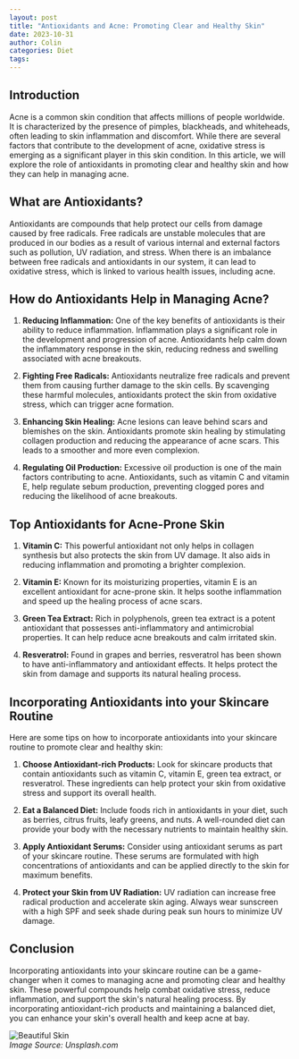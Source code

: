 ```yaml
---
layout: post
title: "Antioxidants and Acne: Promoting Clear and Healthy Skin"
date: 2023-10-31
author: Colin
categories: Diet
tags: 
---
```


## Introduction

Acne is a common skin condition that affects millions of people worldwide. It is characterized by the presence of pimples, blackheads, and whiteheads, often leading to skin inflammation and discomfort. While there are several factors that contribute to the development of acne, oxidative stress is emerging as a significant player in this skin condition. In this article, we will explore the role of antioxidants in promoting clear and healthy skin and how they can help in managing acne.

## What are Antioxidants?

Antioxidants are compounds that help protect our cells from damage caused by free radicals. Free radicals are unstable molecules that are produced in our bodies as a result of various internal and external factors such as pollution, UV radiation, and stress. When there is an imbalance between free radicals and antioxidants in our system, it can lead to oxidative stress, which is linked to various health issues, including acne.

## How do Antioxidants Help in Managing Acne?

1. **Reducing Inflammation:** One of the key benefits of antioxidants is their ability to reduce inflammation. Inflammation plays a significant role in the development and progression of acne. Antioxidants help calm down the inflammatory response in the skin, reducing redness and swelling associated with acne breakouts.

2. **Fighting Free Radicals:** Antioxidants neutralize free radicals and prevent them from causing further damage to the skin cells. By scavenging these harmful molecules, antioxidants protect the skin from oxidative stress, which can trigger acne formation.

3. **Enhancing Skin Healing:** Acne lesions can leave behind scars and blemishes on the skin. Antioxidants promote skin healing by stimulating collagen production and reducing the appearance of acne scars. This leads to a smoother and more even complexion.

4. **Regulating Oil Production:** Excessive oil production is one of the main factors contributing to acne. Antioxidants, such as vitamin C and vitamin E, help regulate sebum production, preventing clogged pores and reducing the likelihood of acne breakouts.

## Top Antioxidants for Acne-Prone Skin

1. **Vitamin C:** This powerful antioxidant not only helps in collagen synthesis but also protects the skin from UV damage. It also aids in reducing inflammation and promoting a brighter complexion.

2. **Vitamin E:** Known for its moisturizing properties, vitamin E is an excellent antioxidant for acne-prone skin. It helps soothe inflammation and speed up the healing process of acne scars.

3. **Green Tea Extract:** Rich in polyphenols, green tea extract is a potent antioxidant that possesses anti-inflammatory and antimicrobial properties. It can help reduce acne breakouts and calm irritated skin.

4. **Resveratrol:** Found in grapes and berries, resveratrol has been shown to have anti-inflammatory and antioxidant effects. It helps protect the skin from damage and supports its natural healing process.

## Incorporating Antioxidants into your Skincare Routine

Here are some tips on how to incorporate antioxidants into your skincare routine to promote clear and healthy skin:

1. **Choose Antioxidant-rich Products:** Look for skincare products that contain antioxidants such as vitamin C, vitamin E, green tea extract, or resveratrol. These ingredients can help protect your skin from oxidative stress and support its overall health.

2. **Eat a Balanced Diet:** Include foods rich in antioxidants in your diet, such as berries, citrus fruits, leafy greens, and nuts. A well-rounded diet can provide your body with the necessary nutrients to maintain healthy skin.

3. **Apply Antioxidant Serums:** Consider using antioxidant serums as part of your skincare routine. These serums are formulated with high concentrations of antioxidants and can be applied directly to the skin for maximum benefits.

4. **Protect your Skin from UV Radiation:** UV radiation can increase free radical production and accelerate skin aging. Always wear sunscreen with a high SPF and seek shade during peak sun hours to minimize UV damage.

## Conclusion

Incorporating antioxidants into your skincare routine can be a game-changer when it comes to managing acne and promoting clear and healthy skin. These powerful compounds help combat oxidative stress, reduce inflammation, and support the skin's natural healing process. By incorporating antioxidant-rich products and maintaining a balanced diet, you can enhance your skin's overall health and keep acne at bay.

![Beautiful Skin](https://source.unsplash.com/1600x900/?skincare)  
*Image Source: Unsplash.com*